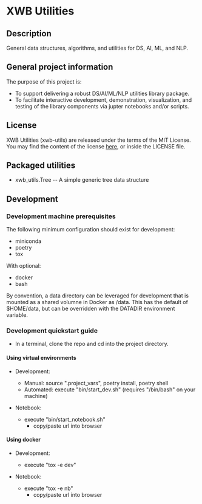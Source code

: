 XWB Utilities
=============================

## Description

General data structures, algorithms, and utilities for DS, AI, ML, and NLP.


## General project information

The purpose of this project is:

  * To support delivering a robust DS/AI/ML/NLP utilities library package.
  * To facilitate interactive development, demonstration, visualization, and testing of the library components via jupter notebooks and/or scripts.


## License

XWB Utilities (xwb-utils) are released under the terms of the MIT License. You may find the content of the license [here](http://opensource.org/licenses/MIT), or inside the LICENSE file.

## Packaged utilities

  * xwb_utils.Tree -- A simple generic tree data structure

## Development

### Development machine prerequisites

The following minimum configuration should exist for development:

  * miniconda
  * poetry
  * tox

With optional:

  * docker
  * bash

By convention, a data directory can be leveraged for development that is mounted as a shared volumne in Docker as /data. This has the default of $HOME/data, but can be overridden with the DATADIR environment variable.


### Development quickstart guide

  * In a terminal, clone the repo and cd into the project directory.

#### Using virtual environments

  * Development:
    * Manual: source ".project_vars", poetry install, poetry shell
    * Automated: execute "bin/start_dev.sh"  (requires "/bin/bash" on your machine)

  * Notebook:
    * execute "bin/start_notebook.sh"
      * copy/paste url into browser

#### Using docker

  * Development:
    * execute "tox -e dev"

  * Notebook:
    * execute "tox -e nb"
      * copy/paste url into browser
